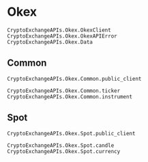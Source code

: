 # Okex

```@docs
CryptoExchangeAPIs.Okex.OkexClient
CryptoExchangeAPIs.Okex.OkexAPIError
CryptoExchangeAPIs.Okex.Data
```

## Common

```@docs
CryptoExchangeAPIs.Okex.Common.public_client
```

```@docs
CryptoExchangeAPIs.Okex.Common.ticker
CryptoExchangeAPIs.Okex.Common.instrument
```

## Spot

```@docs
CryptoExchangeAPIs.Okex.Spot.public_client
```

```@docs
CryptoExchangeAPIs.Okex.Spot.candle
CryptoExchangeAPIs.Okex.Spot.currency
```
